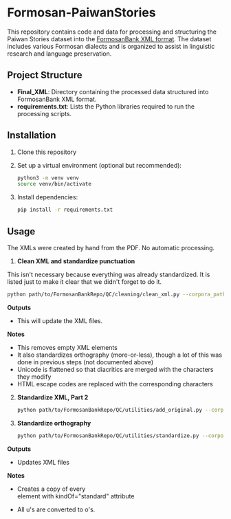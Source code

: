 # Formosan-PaiwanStories

This repository contains code and data for processing and structuring the Paiwan Stories dataset into the [FormosanBank XML format](https://app.gitbook.com/o/tZF822XPLvjWkTiqbQyF/s/VETgkt5DVZWXBIolTyjW/the-bank-architecture/xml-standardize-format). The dataset includes various Formosan dialects and is organized to assist in linguistic research and language preservation.

## Project Structure

- **Final_XML**: Directory containing the processed data structured into FormosanBank XML format.
- **requirements.txt**: Lists the Python libraries required to run the processing scripts.

## Installation

1. Clone this repository

2. Set up a virtual environment (optional but recommended):
   ```bash
   python3 -m venv venv
   source venv/bin/activate
   ```

3. Install dependencies:
   ```bash
   pip install -r requirements.txt
   ```

## Usage

The XMLs were created by hand from the PDF. No automatic processing.

1. **Clean XML and standardize punctuation**

This isn't necessary because everything was already standardized. It is listed just to make it clear that we didn't forget to do it.

   ```bash
   python path/to/FormosanBankRepo/QC/cleaning/clean_xml.py --corpora_path path/to/repo/Final_XML
   ```

**Outputs**
   - This will update the XML files.

**Notes**
   - This removes empty XML elements
   - It also standardizes orthography (more-or-less), though a lot of this was done in previous steps (not documented above)
   - Unicode is flattened so that diacritics are merged with the characters they modify
   - HTML escape codes are replaced with the corresponding characters

2. **Standardize XML, Part 2**

   ```bash
   python path/to/FormosanBankRepo/QC/utilities/add_original.py --corpora_path path/to/repo/Final_XML
   ```

3. **Standardize orthography**

   ```bash
   python path/to/FormosanBankRepo/QC/utilities/standardize.py --corpora_path path/to/FormosanWikipedias/Final_XML
   ```

**Outputs**
   - Updates XML files

**Notes**
   - Creates a copy of every <FORM> element with kindOf="standard" attribute
   - All u's are converted to o's.
